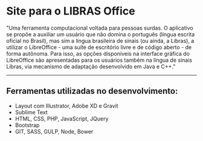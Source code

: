 <h1>Site para o LIBRAS Office</h1>

<p>"Uma ferramenta computacional voltada para pessoas surdas. O aplicativo se propõe a
auxiliar um usuário que não domina o português (língua escrita oficial no Brasil), mas
sim a língua brasileira de sinais (ou ainda, a Libras), a utilizar o LibreOffice - uma suíte
de escritório livre e de código aberto - de forma autônoma. Para isso, as opções
disponíveis na interface gráfica do LibreOffice são apresentadas para os usuários
também na língua de sinais Libras, via mecanismo de adaptação desenvolvido em Java e
C++."</p>
<hr>

<h2>Ferramentas utilizadas no desenvolvimento:</h2>

<ul>
<li>Layout com Illustrator, Adobe XD e Gravit</li>
<li>Sublime Text</li>
<li>HTML, CSS, PHP, JavaScript, JQuery</li>
<li>Bootstrap</li>
<li>GIT, SASS, GULP, Node, Bower</li>
</ul>
